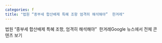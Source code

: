 ```yaml
---
categories: f
title: "법원 “종부세 합산배제 특혜 조항 엄격히 해석해야”  한겨레"
---
```

법원 “종부세 합산배제 특혜 조항, 엄격히 해석해야”&nbsp;&nbsp;한겨레Google 뉴스에서 전체 콘텐츠 보기